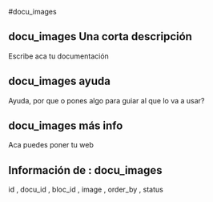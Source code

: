#docu_images
## docu_images Una corta descripción
Escribe aca tu documentación

## docu_images ayuda
Ayuda, por que o pones algo para guiar al que lo va a usar?

## docu_images más info
Aca puedes poner tu web

## Información de : docu_images 
id , 
  docu_id , 
  bloc_id , 
  image , 
  order_by , 
  status 
  